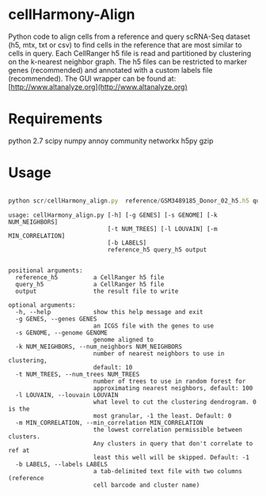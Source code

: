 # cellHarmony-Align # 

Python code to align cells from a reference and query scRNA-Seq dataset (h5, mtx, txt or csv) to find cells in the reference that are most similar to cells in query. Each CellRanger h5 file is read and partitioned by clustering on the k-nearest neighbor graph. The h5 files can be restricted to marker genes (recommended) and annotated with a custom labels file (recommended). The GUI wrapper can be found at: [http://www.altanalyze.org](http://www.altanalyze.org)

# Requirements # 

python 2.7
scipy
numpy
annoy
community
networkx
h5py
gzip

# Usage #

```typescript

python scr/cellHarmony_align.py  reference/GSM3489185_Donor_02_h5.h5 query/GSM3489183_IPF_01_h5.h5 alignments.txt  --genes genes/markers.txt --lables labels/CustomLabels.txt

```
```
usage: cellHarmony_align.py [-h] [-g GENES] [-s GENOME] [-k NUM_NEIGHBORS]
                            [-t NUM_TREES] [-l LOUVAIN] [-m MIN_CORRELATION]
                            [-b LABELS]
                            reference_h5 query_h5 output


positional arguments:
  reference_h5          a CellRanger h5 file
  query_h5              a CellRanger h5 file
  output                the result file to write

optional arguments:
  -h, --help            show this help message and exit
  -g GENES, --genes GENES
                        an ICGS file with the genes to use
  -s GENOME, --genome GENOME
                        genome aligned to
  -k NUM_NEIGHBORS, --num_neighbors NUM_NEIGHBORS
                        number of nearest neighbors to use in clustering,
                        default: 10
  -t NUM_TREES, --num_trees NUM_TREES
                        number of trees to use in random forest for
                        approximating nearest neighbors, default: 100
  -l LOUVAIN, --louvain LOUVAIN
                        what level to cut the clustering dendrogram. 0 is the
                        most granular, -1 the least. Default: 0
  -m MIN_CORRELATION, --min_correlation MIN_CORRELATION
                        the lowest correlation permissible between clusters.
                        Any clusters in query that don't correlate to ref at
                        least this well will be skipped. Default: -1
  -b LABELS, --labels LABELS
                        a tab-delimited text file with two columns (reference
                        cell barcode and cluster name)
```

